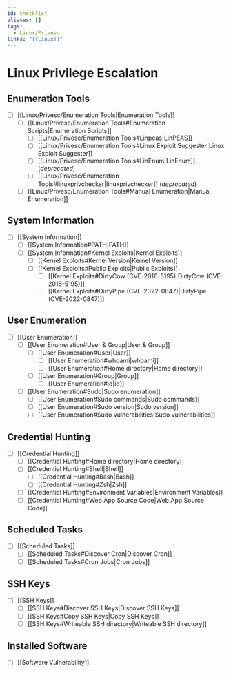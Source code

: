 ```yaml
---
id: checklist
aliases: []
tags:
  - Linux/Privesc
links: "[[Linux]]"
---
```


# Linux Privilege Escalation

## Enumeration Tools

- [ ] [[Linux/Privesc/Enumeration Tools|Enumeration Tools]]
    - [ ] [[Linux/Privesc/Enumeration Tools#Enumeration Scripts|Enumeration Scripts]]
        - [ ] [[Linux/Privesc/Enumeration Tools#Linpeas|LinPEAS]]
        - [ ] [[Linux/Privesc/Enumeration Tools#Linux Exploit Suggester|Linux Exploit Suggester]]
        - [ ] [[Linux/Privesc/Enumeration Tools#LinEnum|LinEnum]] (*deprecated*)
        - [ ] [[Linux/Privesc/Enumeration Tools#linuxprivchecker|linuxprivchecker]] (*deprecated*)
    - [ ] [[Linux/Privesc/Enumeration Tools#Manual Enumeration|Manual Enumeration]]

## System Information

- [ ] [[System Information]]
    - [ ] [[System Information#PATH|PATH]]
    - [ ] [[System Information#Kernel Exploits|Kernel Exploits]]
        - [ ] [[Kernel Exploits#Kernel Version|Kernel Version]]
        - [ ] [[Kernel Exploits#Public Exploits|Public Exploits]]
            - [ ] [[Kernel Exploits#DirtyCow (CVE-2016-5195)|DirtyCow (CVE-2016-5195)]]
            - [ ] [[Kernel Exploits#DirtyPipe (CVE-2022-0847)|DirtyPipe (CVE-2022-0847)]]

## User Enumeration

- [ ] [[User Enumeration]]
    - [ ] [[User Enumeration#User & Group|User & Group]]
        - [ ] [[User Enumeration#User|User]]
            - [ ] [[User Enumeration#whoami|whoami]]
            - [ ] [[User Enumeration#Home directory|Home directory]]
        - [ ] [[User Enumeration#Group|Group]]
            - [ ] [[User Enumeration#id|id]]
    - [ ] [[User Enumeration#Sudo|Sudo enumeration]]
        - [ ] [[User Enumeration#Sudo commands|Sudo commands]]
        - [ ] [[User Enumeration#Sudo version|Sudo version]]
        - [ ] [[User Enumeration#Sudo vulnerabilities|Sudo vulnerabilities]]

## Credential Hunting

- [ ] [[Credential Hunting]]
    - [ ] [[Credential Hunting#Home directory|Home directory]]
    - [ ] [[Credential Hunting#Shell|Shell]]
        - [ ] [[Credential Hunting#Bash|Bash]]
        - [ ] [[Credential Hunting#Zsh|Zsh]]
    - [ ] [[Credential Hunting#Environment Variables|Environment Variables]]
    - [ ] [[Credential Hunting#Web App Source Code|Web App Source Code]]

## Scheduled Tasks

- [ ] [[Scheduled Tasks]]
    - [ ] [[Scheduled Tasks#Discover Cron|Discover Cron]]
    - [ ] [[Scheduled Tasks#Cron Jobs|Cron Jobs]]

## SSH Keys

- [ ] [[SSH Keys]]
    - [ ] [[SSH Keys#Discover SSH Keys|Discover SSH Keys]]
    - [ ] [[SSH Keys#Copy SSH Keys|Copy SSH Keys]]
    - [ ] [[SSH Keys#Writeable SSH directory|Writeable SSH directory]]

## Installed Software

- [ ] [[Software Vulnerability]]
